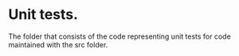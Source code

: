 # Unit tests.
The folder that consists of the code representing unit tests for code maintained with the src folder.
